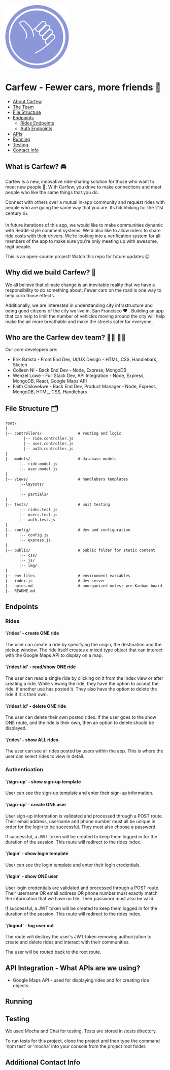 <img src="public/img/favicon_carfew.png"
     alt="Carfew Favicon"
     text-align="center"
     width="200" />

# Carfew - Fewer cars, more friends 🤝

* [About Carfew](https://github.com/carfew/carfew/tree/dev#what-is-carfew-)
* [The Team](https://github.com/carfew/carfew/tree/dev#who-are-the-carfew-dev-team--)
* [File Structure](https://github.com/carfew/carfew/tree/dev#file-structure-)
* [Endpoints](https://github.com/carfew/carfew/tree/dev#endpoints)
  * [Rides Endpoints](https://github.com/carfew/carfew/tree/dev#rides)
  * [Auth Endpoints](https://github.com/carfew/carfew/tree/dev#authentication)
* [APIs](https://github.com/carfew/carfew/tree/dev#api-integration---what-apis-are-we-using)
* [Running](https://github.com/carfew/carfew/tree/dev#running)
* [Testing](https://github.com/carfew/carfew/tree/dev#testing)
* [Contact Info](https://github.com/carfew/carfew/tree/dev#additional-contact-info)

## What is Carfew? 🚘
Carfew is a new, innovative ride-sharing solution for those who want to meet new people 👋. With Carfew, you drive to make connections and meet people who like the same things that you do.

Connect with others over a mutual in-app community and request rides with people who are going the same way that you are. Its hitchhiking for the 21st century 👍.

In future iterations of this app, we would like to make communities dynamic with Reddit-style comment systems. We'd also like to allow riders to share ride costs with their drivers. We're looking into a verification system for all members of the app to make sure you're only meeting up with awesome, legit people.

This is an open-source project! Watch this repo for future updates 😉

## Why did we build Carfew? 🚗
We all believe that climate change is an inevitable reality that we have a responsibility to do something about. Fewer cars on the road is one way to help curb those effects.

Additionally, we are interested in understanding city infrastructure and being good citizens of the city we live in, San Francisco ❤️ . Building an app that can help to limit the number of vehicles moving around the city will help make the air more breathable and make the streets safer for everyone.

## Who are the Carfew dev team? 👩‍💻 👨‍💻
Our core developers are:
- Erik Batista - Front End Dev, UI/UX Design - HTML, CSS, Handlebars, Sketch
- Colleen Ni - Back End Dev - Node, Express, MongoDB
- Wenzel Lowe - Full Stack Dev, API Integration - Node, Express, MongoDB, React, Google Maps API
- Faith Chikwekwe - Back End Dev, Product Manager - Node, Express, MongoDB, HTML, CSS, Handlebars


## File Structure 🗂
```
root/
|
|-- controllers/                # routing and logic
        |-- ride.controller.js
        |-- user.controller.js
        |-- auth.controller.js
|
|-- models/                     # database models
      |-- ride.model.js
      |-- user.model.js
|
|-- views/                      # handlebars templates
      |--layouts/
      |
      |-- partials/
|
|-- tests/                      # unit testing
      |-- rides.test.js
      |-- users.test.js
      |-- auth.test.js
|
|-- config/                     # dev and configuration
|     |-- config.js
      |-- express.js
|
|-- public/                     # public folder for static content
      |-- css/
      |-- js/
      |-- img/
|
|-- env files                   # environment variables
|-- index.js                    # dev server
|-- notes.md                    # unorganized notes; pre-Kanban board
|-- README.md
```

## Endpoints
### Rides
#### '/rides' - create ONE ride
The user can create a ride by specifying the origin, the destination and the pickup window. The ride itself creates a mixed type object that can interact with the Google Maps API to display on a map.

#### '/rides/:id' - read/show ONE ride
The user can read a single ride by clicking on it from the index view or after creating a ride. While viewing the ride, they have the option to accept the ride, if another use has posted it. They also have the option to delete the ride if it is their own.

#### '/rides/:id' - delete ONE ride
The user can delete their own posted rides. If the user goes to the show ONE route, and the ride is their own, then an option to delete should be displayed.

#### '/rides' - show ALL rides
The user can see all rides posted by users within the app. This is where the user can select rides to view in detail.

### Authentication
#### '/sign-up' - show sign-up template
User can see the sign-up template and enter their sign-up information.

#### '/sign-up' - create ONE user
User sign-up information is validated and processed through a POST route. Their email address, username and phone number must all be unique in order for the login to be successful. They must also choose a password.

If successful, a JWT token will be created to keep them logged in for the duration of the session. This route will redirect to the rides index.

#### '/login' - show login template
User can see the login template and enter their login credentials.

#### '/login' - show ONE user
User login credentials are validated and processed through a POST route. Their username OR email address OR phone number must exactly match the information that we have on file. Their password must also be valid.

If successful, a JWT token will be created to keep them logged in for the duration of the session. This route will redirect to the rides index.

#### '/logout' - log user out
The route will destroy the user's JWT token removing authorization to create and delete rides and interact with their communities.

The user will be routed back to the root route.

## API Integration - What APIs are we using?
- Google Maps API - used for displaying rides and for creating ride objects.

## Running

## Testing
We used Mocha and Chai for testing. Tests are stored in /tests directory.

To run tests for this project, clone the project and then type the command 'npm test' or 'mocha' into your console from the project root folder.

## Additional Contact Info

